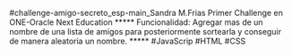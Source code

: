 #challenge-amigo-secreto_esp-main_Sandra M.Frias
Primer Challenge en ONE-Oracle Next Education *****
Funcionalidad: Agregar mas de un nombre de una lista de amigos para posteriormente sortearla y conseguir de manera aleatoria un nombre. *****
#JavaScrip #HTML #CSS
